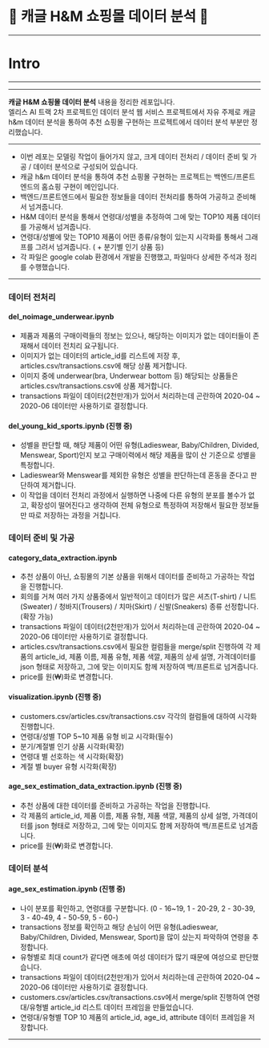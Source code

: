 # :womans_clothes: 캐글 H&M 쇼핑몰 데이터 분석 :womans_clothes:  
- - -
<h1>Intro</h1> 

- - -
- - -
**캐글 H&M 쇼핑몰 데이터 분석** 내용을 정리한 레포입니다.  
엘리스 AI 트랙 2차 프로젝트인 데이터 분석 웹 서비스 프로젝트에서 자유 주제로 캐글 h&m 데이터 분석을 통하여 추천 쇼핑몰 구현하는 프로젝트에서 데이터 분석 부분만 정리했습니다.

- - -

- 이번 레포는 모델링 작업이 들어가지 않고, 크게 데이터 전처리 / 데이터 준비 및 가공 / 데이터 분석으로 구성되어 있습니다.
- 캐글 h&m 데이터 분석을 통하여 추천 쇼핑몰 구현하는 프로젝트는 백엔드/프론트엔드의 홈쇼핑 구현이 메인입니다.
- 백엔드/프론트엔드에서 필요한 정보들을 데이터 전처리를 통하여 가공하고 준비해서 넘겨줍니다.
- H&M 데이터 분석을 통해서 연령대/성별을 추정하여 그에 맞는 TOP10 제품 데이터를 가공해서 넘겨줍니다.
- 연령대/성별에 맞는 TOP10 제품이 어떤 종류/유형이 있는지 시각화를 통해서 그래프를 그려서 넘겨줍니다. ( + 분기별 인기 상품 등) 
- 각 파일은 google colab 환경에서 개발을 진행했고, 파일마다 상세한 주석과 정리를 수행했습니다.


- - -

<h3>데이터 전처리</h3>

<h4>del_noimage_underwear.ipynb</h4>
  
- 제품과 제품의 구매이력들의 정보는 있으나, 해당하는 이미지가 없는 데이터들이 존재해서 데이터 전치리 요구됩니다.
- 이미지가 없는 데이터의 article_id를 리스트에 저장 후, articles.csv/transactions.csv에 해당 상품 제거합니다.
- 이미지 중에 underwear(bra, Underwear bottom 등) 해당되는 상품들은 articles.csv/transactions.csv에 상품 제거합니다.
- transactions 파일이 데이터(2천만개)가 있어서 처리하는데 곤란하여 2020-04 ~ 2020-06 데이터만 사용하기로 결정합니다.


<h4>del_young_kid_sports.ipynb (진행 중)</h4> 
  
- 성별을 판단할 때, 해당 제품이 어떤 유형(Ladieswear, Baby/Children, Divided, Menswear, Sport)인지 보고 구매이력에서 해당 제품을 많이 산 기준으로 성별을 특정합니다.
- Ladieswear와 Menswear를 제외한 유형은 성별을 판단하는데 혼동을 준다고 판단하여 제거합니다.
- 이 작업을 데이터 전처리 과정에서 실행하면 나중에 다른 유형의 분포를 볼수가 없고, 확장성이 떨어진다고 생각하여 전체 유형으로 특정하여 저장해서 필요한 정보들만 따로 저장하는 과정을 거칩니다.



<h3>데이터 준비 및 가공</h3>

<h4>category_data_extraction.ipynb</h4>
  
- 추천 상품이 아닌, 쇼핑몰의 기본 상품을 위해서 데이터를 준비하고 가공하는 작업을 진행합니다.
- 회의를 거쳐 여러 가지 상품중에서 일반적이고 데이터가 많은 셔츠(T-shirt) / 니트(Sweater) / 청바지(Trousers) / 치마(Skirt) / 신발(Sneakers) 종류 선정합니다.(확장 가능)
- transactions 파일이 데이터(2천만개)가 있어서 처리하는데 곤란하여 2020-04 ~ 2020-06 데이터만 사용하기로 결정합니다.
- articles.csv/transactions.csv에서 필요한 컬럼들을 merge/split 진행하여 각 제품의 article_id, 제품 이름, 제품 유형, 제품 색깔, 제품의 상세 설명, 가격데이터를 json 형태로 저장하고, 그에 맞는 이미지도 함께 저장하여 백/프론트로 넘겨줍니다.
- price를 원(₩)화로 변경합니다.

<h4>visualization.ipynb (진행 중)</h4>

- customers.csv/articles.csv/transactions.csv 각각의 컬럼들에 대하여 시각화 진행합니다.
- 연령대/성별 TOP 5~10 제품 유형 비교 시각화(필수)
- 분기/계절별 인기 상품 시각화(확장)
- 연령대 별 선호하는 색 시각화(확장)
- 계절 별 buyer 유형 시각화(확장)

<h4>age_sex_estimation_data_extraction.ipynb (진행 중)</h4>

- 추천 상품에 대한 데이터를 준비하고 가공하는 작업을 진행합니다.
- 각 제품의 article_id, 제품 이름, 제품 유형, 제품 색깔, 제품의 상세 설명, 가격데이터를 json 형태로 저장하고, 그에 맞는 이미지도 함께 저장하여 백/프론트로 넘겨줍니다.
- price를 원(₩)화로 변경합니다.


<h3>데이터 분석</h3>

<h4>age_sex_estimation.ipynb (진행 중)</h4>
  
- 나이 분포를 확인하고, 연령대를 구분합니다. (0 - 16~19, 1 - 20-29, 2 - 30-39, 3 - 40-49, 4 - 50-59, 5 - 60-)
- transactions 정보를 확인하고 해당 손님이 어떤 유형(Ladieswear, Baby/Children, Divided, Menswear, Sport)을 많이 샀는지 파악하여 연령을 추정합니다.
- 유형별로 최대 count가 같다면 애초에 여성 데이터가 많기 때문에 여성으로 판단했습니다.
- transactions 파일이 데이터(2천만개)가 있어서 처리하는데 곤란하여 2020-04 ~ 2020-06 데이터만 사용하기로 결정합니다.
- customers.csv/articles.csv/transactions.csv에서 merge/split 진행하여 연령대/유형별 article_id 리스트 데이터 프레임을 만들었습니다.
- 연령대/유형별 TOP 10 제품의 article_id, age_id, attribute 데이터 프레임을 저장합니다.

- - -
